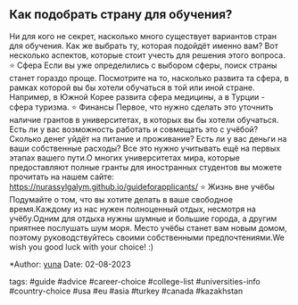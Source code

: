 
## Как подобрать страну для обучения? 

Ни для кого не секрет, насколько много существует вариантов стран для обучения. Как же выбрать ту, которая подойдёт именно вам? Вот несколько аспектов, которые стоит учесть для решения этого вопроса.
⭐️ Сфера 
  Если вы уже определились с выбором сферы, поиск страны станет гораздо проще. Посмотрите на то, насколько развита та сфера, в рамках которой вы бы хотели обучаться в той или иной стране. Например, в Южной Корее развита сфера медицины, а в Турции - сфера туризма.
⭐️ Финансы 
  Первое, что нужно сделать это уточнить наличие грантов в университетах, в которых вы бы хотели обучаться. Есть ли у вас возможность работать и совмещать это с учёбой? Сколько денег уйдёт на питание и проживание? Есть ли у вас деньги на ваши собственные расходы? Все это нужно учитывать ещё на первых этапах вашего пути.О многих университетах мира, которые предоставляют полные гранты для иностранных студентов вы можете прочитать на нашем сайте:
https://nurassylgalym.github.io/guideforapplicants/
⭐️ Жизнь вне учёбы
  Подумайте о том, что вы хотите делать в ваше свободное время.Каждому из нас нужен полноценный отдых, несмотря на учёбу.Одним для отдыха нужны шумные и большие города, а другим приятнее послушать шум моря. Место учёбы станет вам новым домом, поэтому руководствуйтесь своими собственными предпочтениями.We wish you good luck with your choice! :)

*Author: [yuna](https://t.me/auilt)
Date: 02-08-2023

tags:
#guide 
#advice
#career-choice
#college-list
#universities-info
#country-choice 
#usa
#eu
#asia
#turkey
#canada
#kazakhstan











